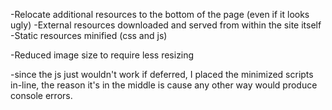 -Relocate additional resources to the bottom of the page (even if it looks ugly)
-External resources downloaded and served from within the site itself
-Static resources minified (css and js)

-Reduced image size to require less resizing


-since the js just wouldn't work if deferred, I placed the minimized scripts in-line, the reason it's in the middle is cause any other way would produce console errors.

